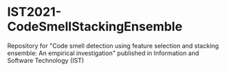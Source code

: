 # IST2021-CodeSmellStackingEnsemble
Repository for "Code smell detection using feature selection and stacking ensemble: An empirical investigation" published in Information and Software Technology (IST)
